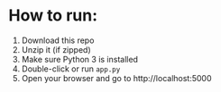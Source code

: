 # How to run:
1. Download this repo
2. Unzip it (if zipped)
3. Make sure Python 3 is installed
4. Double-click or run `app.py`
5. Open your browser and go to http://localhost:5000
